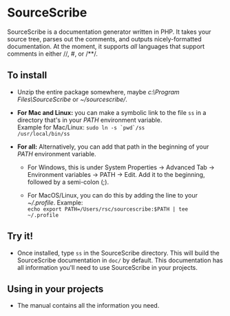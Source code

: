 SourceScribe
============

SourceScribe is a documentation generator written in PHP. It takes your source
tree, parses out the comments, and outputs nicely-formatted documentation.
At the moment, it supports *all* languages that support comments in either
//, #, or /**/.

To install
----------

 - Unzip the entire package somewhere,
   maybe *c:\Program Files\SourceScribe* or *~/sourcescribe/*.

 - **For Mac and Linux:** you can make a symbolic link to the
   file <code>ss</code> in a directory that's in your *PATH* environment variable.  
   Example for Mac/Linux: <code>sudo ln -s \`pwd\`/ss /usr/local/bin/ss</code>

 - **For all:** Alternatively, you can add that path in the beginning of
   your *PATH* environment variable.

   - For Windows, this is under System Properties &rarr; Advanced Tab &rarr;
     Environment variables &rarr; PATH &rarr; Edit. Add it to the beginning,
     followed by a semi-colon (;).

   - For MacOS/Linux, you can do this by adding the line to your *~/.profile*.
     Example:  
     <code>echo export PATH=/Users/rsc/sourcescribe:\$PATH | tee ~/.profile</code>

Try it!
-------

 - Once installed, type `ss` in the SourceScribe directory. This will build
   the SourceScribe documentation in `doc/` by default. This documentation has
   all information you'll need to use SourceScribe in your projects.

Using in your projects
----------------------

 - The manual contains all the information you need.